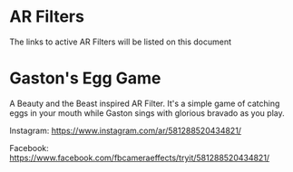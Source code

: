 # AR Filters

The links to active AR Filters will be listed on this document

# Gaston's Egg Game

A Beauty and the Beast inspired AR Filter. It's a simple game of catching eggs in your mouth while Gaston sings with glorious bravado as you play.

Instagram: https://www.instagram.com/ar/581288520434821/

Facebook: https://www.facebook.com/fbcameraeffects/tryit/581288520434821/